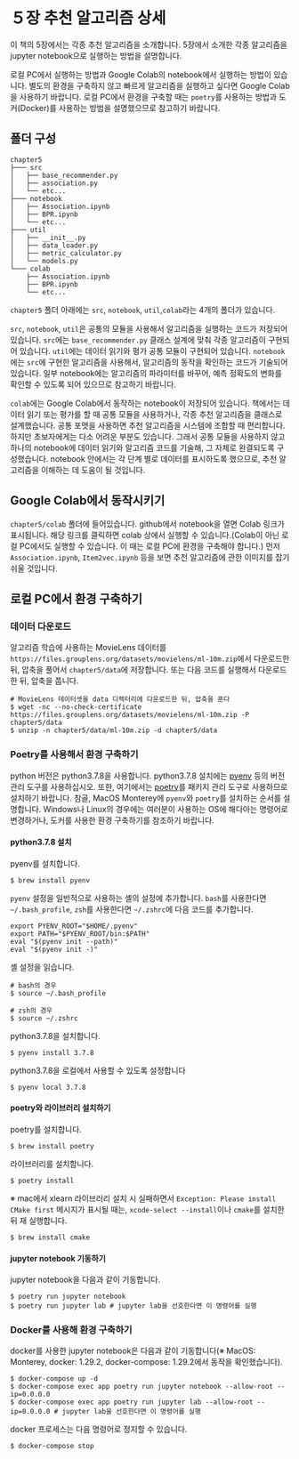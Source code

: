 # ５장 추천 알고리즘 상세

이 책의 5장에서는 각종 추천 알고리즘을 소개합니다. 5장에서 소개한 각종 알고리즘을 jupyter notebook으로 실행하는 방법을 설명합니다.

로컬 PC에서 실행하는 방법과 Google Colab의 notebook에서 실행하는 방법이 있습니다. 별도의 환경을 구축하지 않고 빠르게 알고리즘을 실행하고 싶다면 Google Colab을 사용하기 바랍니다. 로컬 PC에서 환경을 구축할 때는 `poetry`를 사용하는 방법과 도커(Docker)를 사용하는 방법을 설명했으므로 참고하기 바랍니다.

## 폴더 구성
```
chapter5
├─── src
│   ├── base_recommender.py
│   ├── association.py
│   └── etc...
├─── notebook
│   ├── Association.ipynb
│   ├── BPR.ipynb
│   └── etc...
├─── util
│   ├── __init__.py
│   ├── data_loader.py
│   ├── metric_calculator.py
│   └── models.py
└─── colab
    ├── Association.ipynb
    ├── BPR.ipynb
    └── etc...
```

`chapter5` 폴더 아래에는 `src`, `notebook`, `util`,`colab`라는 4개의 폴더가 있습니다.

`src`, `notebook`, `util`은 공통의 모듈을 사용해서 알고리즘을 실행하는 코드가 저장되어 있습니다. `src`에는 `base_recommender.py` 클래스 설계에 맞춰 각종 알고리즘이 구현되어 있습니다. `util`에는 데이터 읽기와 평가 공통 모듈이 구현되어 있습니다. `notebook`에는 `src`에 구현한 알고리즘을 사용해서, 알고리즘의 동작을 확인하는 코드가 기술되어 있습니다. 일부 notebook에는 알고리즘의 파라미터를 바꾸어, 예측 정확도의 변화를 확인할 수 있도록 되어 있으므로 참고하기 바랍니다.

`colab`에는 Google Colab에서 동작하는 notebook이 저장되어 있습니다. 책에서는 데이터 읽기 또는 평가를 할 때 공통 모듈을 사용하거나, 각종 추천 알고리즘을 클래스로 설계했습니다. 공통 포맷을 사용하면 추천 알고리즘을 시스템에 조합할 때 편리합니다. 하지만 초보자에게는 다소 어려운 부분도 있습니다. 그래서 공통 모듈을 사용하지 않고 하나의 notebook에 데이터 읽기와 알고리즘 코드를 기술해, 그 자체로 완결되도록 구성했습니다. notebook 안에서는 각 단계 별로 데이터를 표시하도록 했으므로, 추천 알고리즘을 이해하는 데 도움이 될 것입니다.

## Google Colab에서 동작시키기

`chapter5/colab` 폴더에 들어있습니다. github에서 notebook을 열면 Colab 링크가 표시됩니다. 해당 링크를 클릭하면 colab 상에서 실행할 수 있습니다.(Colab이 아닌 로컬 PC에서도 실행할 수 있습니다. 이 때는 로컬 PC에 환경을 구축해야 합니다.) 먼저 `Association.ipynb`, `Item2vec.ipynb` 등을 보면 추천 알고리즘에 관한 이미지를 잡기 쉬울 것입니다.

## 로컬 PC에서 환경 구축하기

### 데이터 다운로드

알고리즘 학습에 사용하는 MovieLens 데이터를 `https://files.grouplens.org/datasets/movielens/ml-10m.zip`에서 다운로드한 뒤, 압축을 풀어서 `chapter5/data`에 저장합니다. 또는 다음 코드를 실행해서 다운로드한 뒤, 압축을 풉니다.

```
# MovieLens 데이터셋을 data 디렉터리에 다운로드한 뒤, 압축을 푼다
$ wget -nc --no-check-certificate https://files.grouplens.org/datasets/movielens/ml-10m.zip -P chapter5/data
$ unzip -n chapter5/data/ml-10m.zip -d chapter5/data
```

### Poetry를 사용해서 환경 구축하기

python 버전은 python3.7.8을 사용합니다. python3.7.8 설치에는 [pyenv](https://github.com/pyenv/pyenv) 등의 버전 관리 도구를 사용하십시오. 또한, 여기에서는 [poetry](https://python-poetry.org/)를 패키지 관리 도구로 사용하므로 설치하기 바랍니다. 참골, MacOS Monterey에 `pyenv`와 `poetry`를 설치하는 순서를 설명합니다. Windows나 Linux의 경우에는 여러분이 사용하는 OS에 해다아는 명령어로 변경하거나, 도커를 사용한 환경 구축하기를 참조하기 바랍니다.

#### python3.7.8 설치

pyenv를 설치합니다.

```
$ brew install pyenv
```

`pyenv` 설정을 일반적으로 사용하는 셸의 설정에 추가합니다. `bash`를 사용한다면 `~/.bash_profile`, `zsh`를 사용한다면 `~/.zshrc`에 다음 코드를 추가합니다.

```
export PYENV_ROOT="$HOME/.pyenv"
export PATH="$PYENV_ROOT/bin:$PATH"
eval "$(pyenv init --path)"
eval "$(pyenv init -)"
```

셸 설정을 읽습니다.

```
# bash의 경우
$ source ~/.bash_profile

# zsh의 경우
$ source ~/.zshrc
```

python3.7.8을 설치합니다.

```
$ pyenv install 3.7.8
```

python3.7.8을 로컬에서 사용할 수 있도록 설정합니다

```
$ pyenv local 3.7.8
```

#### poetry와 라이브러리 설치하기

poetry를 설치합니다.

```
$ brew install poetry
```

라이브러리를 설치합니다.

```
$ poetry install
```

※ mac에서 xlearn 라이브러리 설치 시 실패하면서 `Exception: Please install CMake first` 메시지가 표시될 때는, `xcode-select --install`이나 `cmake`를 설치한 뒤 재 실행합니다.

```
$ brew install cmake
```

#### jupyter notebook 기동하기

jupyter notebook을 다음과 같이 기동합니다.

```
$ poetry run jupyter notebook 
$ poetry run jupyter lab # jupyter lab을 선호한다면 이 명령어를 실행
```

### Docker를 사용해 환경 구축하기

docker를 사용한 jupyter notebook은 다음과 같이 기동합니다(※ MacOS: Monterey, docker: 1.29.2, docker-compose: 1.29.2에서 동작을 확인했습니다).

```
$ docker-compose up -d
$ docker-compose exec app poetry run jupyter notebook --allow-root --ip=0.0.0.0
$ docker-compose exec app poetry run jupyter lab --allow-root --ip=0.0.0.0 # jupyter lab을 선호한다면 이 명령어를 실행
```

docker 프로세스는 다음 명령어로 정지할 수 있습니다.

```
$ docker-compose stop
```
